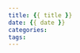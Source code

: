 ```yaml
---
title: {{ title }}
date: {{ date }}
categories:
tags: 
---
```


<!-- more -->


<!--<img src="/images/6.png" width="800" height="263" />-->
<!--<font color=#FF6666></font>-->
